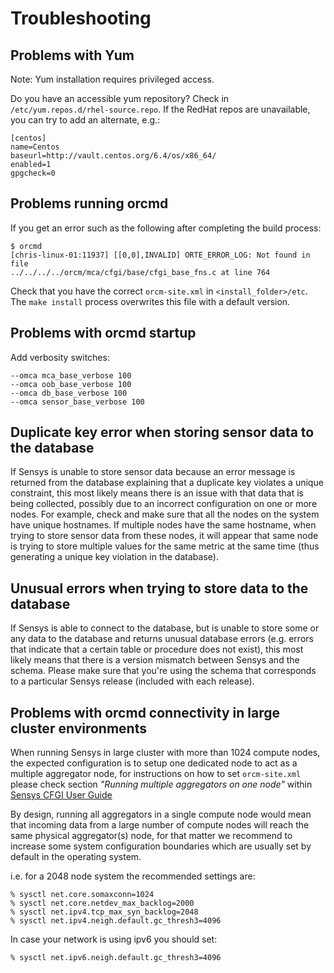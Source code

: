 # Troubleshooting

## Problems with Yum

Note: Yum installation requires privileged access.

Do you have an accessible yum repository? Check in `/etc/yum.repos.d/rhel-source.repo`. If the RedHat repos are unavailable, you can try to add an alternate, e.g.:

```
[centos]
name=Centos
baseurl=http://vault.centos.org/6.4/os/x86_64/
enabled=1
gpgcheck=0
```

## Problems running orcmd
If you get an error such as the following after completing the build process:
```
$ orcmd
[chris-linux-01:11937] [[0,0],INVALID] ORTE_ERROR_LOG: Not found in file
../../../../orcm/mca/cfgi/base/cfgi_base_fns.c at line 764
```
Check that you have the correct `orcm-site.xml` in `<install_folder>/etc`. The `make install` process overwrites this file with a default version.

## Problems with orcmd startup
Add verbosity switches:
```
--omca mca_base_verbose 100
--omca oob_base_verbose 100
--omca db_base_verbose 100
--omca sensor_base_verbose 100
```

## Duplicate key error when storing sensor data to the database

If Sensys is unable to store sensor data because an error message is returned from the database explaining that a duplicate key violates a unique constraint, this most likely means there is an issue with that data that is being collected, possibly due to an incorrect configuration on one or more nodes.  For example, check and make sure that all the nodes on the system have unique hostnames.  If multiple nodes have the same hostname, when trying to store sensor data from these nodes, it will appear that same node is trying to store multiple values for the same metric at the same time (thus generating a unique key violation in the database).

## Unusual errors when trying to store data to the database

If Sensys is able to connect to the database, but is unable to store some or any data to the database and returns unusual database errors (e.g. errors that indicate that a certain table or procedure does not exist), this most likely means that there is a version mismatch between Sensys and the schema.  Please make sure that you're using the schema that corresponds to a particular Sensys release (included with each release).

## Problems with orcmd connectivity in large cluster environments

When running Sensys in large cluster with more than 1024 compute nodes, the expected configuration is to setup one dedicated node to act as a multiple aggregator node, for instructions on how to set `orcm-site.xml` please check section *"Running multiple aggregators on one node"* within [Sensys CFGI User Guide](3-Sensys-User-Guide/3.4-Sensys-CFGI-User-Guide.html)

By design, running all aggregators in a single compute node would mean that incoming data from a large number of compute nodes will reach the same physical aggregator(s) node, for that matter we recommend to increase some system configuration boundaries which are usually set by default in the operating system.

i.e. for a 2048 node system the recommended settings are:
```
% sysctl net.core.somaxconn=1024
% sysctl net.core.netdev_max_backlog=2000
% sysctl net.ipv4.tcp_max_syn_backlog=2048
% sysctl net.ipv4.neigh.default.gc_thresh3=4096
```
In case your network is using ipv6 you should set:
```
% sysctl net.ipv6.neigh.default.gc_thresh3=4096
```
